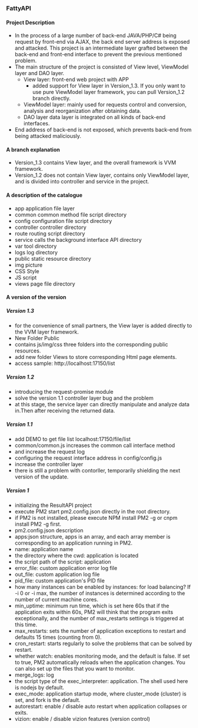 ### FattyAPI
#### Project Description
* In the process of a large number of back-end JAVA/PHP/C# being request by front-end via AJAX, the back end server address is exposed and attacked. This project is an intermediate layer grafted between the back-end and front-end interface to prevent the previous mentioned problem.
* The main structure of the project is consisted of View level, ViewModel layer and DAO layer.
    * View layer: front-end web project with APP
        * added support for View layer in Version_1.3. If you only want to use pure ViewModel layer framework, you can pull Version_1.2           branch directly.
    * ViewModel layer: mainly used for requests control and conversion, analysis and reorganization after obtaining data.
    * DAO layer data layer is integrated on all kinds of back-end interfaces.
* End address of back-end is not exposed, which prevents back-end from being attacked maliciously.

#### A branch explanation
* Version_1.3 contains View layer, and the overall framework is VVM framework.
* Version_1.2 does not contain View layer, contains only ViewModel layer, and is divided into controller and service in the project.

#### A description of the catalogue
* app application file layer
* common common method file script directory
* config configuration file script directory
* controller controller directory
* route routing script directory
* service calls the background interface API directory
* var tool directory
* logs log directory
* public static resource directory
* img picture
* CSS Style
* JS script
* views page file directory

#### A version of the version
##### Version 1.3
* for the convenience of small partners, the View layer is added directly to the VVM layer framework.
* New Folder Public
* contains js/img/css three folders into the corresponding public resources.
* add new folder Views to store corresponding Html page elements.
* access sample: http://localhost:17150/list

##### Version 1.2
* introducing the request-promise module
* solve the version 1.1 controller layer bug and the problem
* at this stage, the service layer can directly manipulate and analyze data in.Then after receiving the returned data.

##### Version 1.1
* add DEMO to get file list localhost:17150/file/list
* common/common.js increases the common call interface method
* and increase the request log
* configuring the request interface address in config/config.js
* increase the controller layer
* there is still a problem with contorller, temporarily shielding the next version of the update.

##### Version 1
* initializing the ResultAPI project
* execute PM2 start pm2.config.json directly in the root directory.
* if PM2 is not installed, please execute NPM install PM2 -g or cnpm install PM2 -g first.
* pm2.config.json description
* apps:json structure, apps is an array, and each array member is corresponding to an application running in PM2.
* name: application name
* the directory where the cwd: application is located
* the script path of the script: application
* error_file: custom application error log file
* out_file: custom application log file
* pid_file: custom application's PID file
* how many instances can be enabled by instances: for load balancing? If -i 0 or -i max, the number of instances is determined according to the number of current machine cores.
* min_uptime: minimum run time, which is set here 60s that if the application exits within 60s, PM2 will think that the program exits exceptionally, and the number of max_restarts settings is triggered at this time.
* max_restarts: sets the number of application exceptions to restart and defaults 15 times (counting from 0).
* cron_restart: starts regularly to solve the problems that can be solved by restart.
* whether watch: enables monitoring mode, and the default is false. If set to true, PM2 automatically reloads when the application changes. You can also set up the files that you want to monitor.
* merge_logs: log
* the script type of the exec_interpreter: application. The shell used here is nodejs by default.
* exec_mode: application startup mode, where cluster_mode (cluster) is set, and fork is the default.
* autorestart: enable / disable auto restart when application collapses or exits.
* vizion: enable / disable vizion features (version control)
